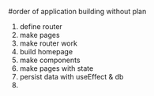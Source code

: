 #order of application building without plan
1. define router
2. make pages
3. make router work
4. build homepage
5. make components
6. make pages with state
7. persist data with useEffect & db
8. 